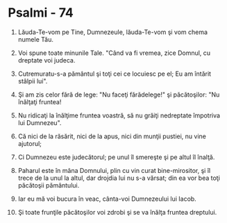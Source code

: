 # Psalmi - 74

1. Lăuda-Te-vom pe Tine, Dumnezeule, lăuda-Te-vom şi vom chema numele Tău. 

2. Voi spune toate minunile Tale. "Când va fi vremea, zice Domnul, cu dreptate voi judeca. 

3. Cutremuratu-s-a pământul şi toţi cei ce locuiesc pe el; Eu am întărit stâlpii lui". 

4. Şi am zis celor fără de lege: "Nu faceţi fărădelege!" şi păcătoşilor: "Nu înălţaţi fruntea! 

5. Nu ridicaţi la înălţime fruntea voastră, să nu grăiţi nedreptate împotriva lui Dumnezeu". 

6. Că nici de la răsărit, nici de la apus, nici din munţii pustiei, nu vine ajutorul; 

7. Ci Dumnezeu este judecătorul; pe unul îl smereşte şi pe altul îl înalţă. 

8. Paharul este în mâna Domnului, plin cu vin curat bine-mirositor, şi îl trece de la unul la altul, dar drojdia lui nu s-a vărsat; din ea vor bea toţi păcătoşii pământului. 

9. Iar eu mă voi bucura în veac, cânta-voi Dumnezeului lui Iacob. 

10. Şi toate frunţile păcătoşilor voi zdrobi şi se va înălţa fruntea dreptului. 

